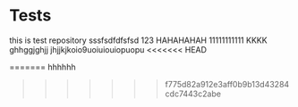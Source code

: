 # Tests 
this is test repository
sssfsdfdfsfsd
123
HAHAHAHAH
11111111111
KKKK
ghhggjghjj
jhjjkjkoio9uoiuiouiopuopu
<<<<<<< HEAD

=======
hhhhhh
>>>>>>> f775d82a912e3aff0b9b13d43284cdc7443c2abe
